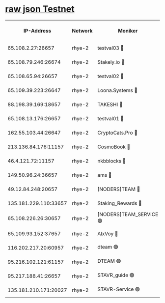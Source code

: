 
[raw json Testnet](https://rpc-check.quickt.stavr.tech/quickt/rpc-quickt-result.json)
=


<table><tr><th>IP-Address</th><th>Network</th><th>Moniker</th><th>Latest Block Height</th><th>Earliest Block Height</th><th>Catching Up</th><th>Tx Index</th><th>Voting Power</th><th>Scan Time</th></tr><tr><td>65.108.2.27:26657</td><td>rhye-2</td><td>testval03 🔴</td><td>1078422</td><td>1</td><td>False</td><td>on</td><td>11002050</td><td>2024-03-03T06:56:31.311651182UTC</td></tr><tr><td>65.108.79.246:26674</td><td>rhye-2</td><td>Stakely.io 🔴</td><td>1078422</td><td>1</td><td>False</td><td>on</td><td>10010</td><td>2024-03-03T06:56:33.699167344UTC</td></tr><tr><td>65.108.65.94:26657</td><td>rhye-2</td><td>testval02 🔴</td><td>1078423</td><td>1</td><td>False</td><td>on</td><td>11002050</td><td>2024-03-03T06:56:36.421210823UTC</td></tr><tr><td>65.109.39.223:26647</td><td>rhye-2</td><td>Loona.Systems 🔴</td><td>1078423</td><td>1</td><td>False</td><td>off</td><td>86949</td><td>2024-03-03T06:56:37.163292416UTC</td></tr><tr><td>88.198.39.169:18657</td><td>rhye-2</td><td>TAKESHI 🔴</td><td>1078423</td><td>1</td><td>False</td><td>off</td><td>40542</td><td>2024-03-03T06:56:37.725246880UTC</td></tr><tr><td>65.108.13.176:26657</td><td>rhye-2</td><td>testval01 🔴</td><td>1078423</td><td>1</td><td>False</td><td>on</td><td>13082010</td><td>2024-03-03T06:56:38.765020792UTC</td></tr><tr><td>162.55.103.44:26647</td><td>rhye-2</td><td>CryptoCats.Pro 🔴</td><td>1078429</td><td>1</td><td>False</td><td>off</td><td>9999</td><td>2024-03-03T06:57:10.738360680UTC</td></tr><tr><td>213.136.84.176:11157</td><td>rhye-2</td><td>CosmoBook 🔴</td><td>1078428</td><td>65301</td><td>False</td><td>off</td><td>1520417</td><td>2024-03-03T06:57:04.360426906UTC</td></tr><tr><td>46.4.121.72:11157</td><td>rhye-2</td><td>nkbblocks 🔴</td><td>1078420</td><td>70101</td><td>False</td><td>off</td><td>81084</td><td>2024-03-03T06:56:24.475618164UTC</td></tr><tr><td>149.50.96.24:36657</td><td>rhye-2</td><td>ams 🔴</td><td>1078426</td><td>133501</td><td>False</td><td>on</td><td>10732</td><td>2024-03-03T06:56:53.885111419UTC</td></tr><tr><td>49.12.84.248:20657</td><td>rhye-2</td><td>[NODERS]TEAM 🔴</td><td>1078426</td><td>146001</td><td>False</td><td>on</td><td>59690</td><td>2024-03-03T06:56:51.519552131UTC</td></tr><tr><td>135.181.229.110:33657</td><td>rhye-2</td><td>Staking_Rewards 🔴</td><td>1078423</td><td>149101</td><td>False</td><td>on</td><td>9900</td><td>2024-03-03T06:56:37.494917766UTC</td></tr><tr><td>65.108.226.26:30657</td><td>rhye-2</td><td>[NODERS]TEAM_SERVICE 🟢</td><td>1078423</td><td>241501</td><td>False</td><td>on</td><td>0</td><td>2024-03-03T06:56:38.387162346UTC</td></tr><tr><td>65.109.93.152:37657</td><td>rhye-2</td><td>AlxVoy 🔴</td><td>1078421</td><td>315173</td><td>False</td><td>on</td><td>150351</td><td>2024-03-03T06:56:28.914515838UTC</td></tr><tr><td>116.202.217.20:60957</td><td>rhye-2</td><td>dteam 🟢</td><td>1077770</td><td>421794</td><td>False</td><td>on</td><td>0</td><td>2024-03-03T06:56:36.805191713UTC</td></tr><tr><td>95.216.102.121:61157</td><td>rhye-2</td><td>DTEAM 🟢</td><td>946425</td><td>945401</td><td>False</td><td>on</td><td>0</td><td>2024-03-03T06:56:34.038023623UTC</td></tr><tr><td>95.217.188.41:26657</td><td>rhye-2</td><td>STAVR_guide 🟢</td><td>1078423</td><td>1020001</td><td>False</td><td>on</td><td>0</td><td>2024-03-03T06:56:38.038020581UTC</td></tr><tr><td>135.181.210.171:20027</td><td>rhye-2</td><td>STAVR-Service 🟢</td><td>1078425</td><td>1077001</td><td>False</td><td>on</td><td>0</td><td>2024-03-03T06:56:49.247348658UTC</td></tr></table>